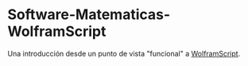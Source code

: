 # Software-Matematicas-WolframScript

Una introducción desde un punto de vista "funcional" a [WolframScript](https://www.wolfram.com/wolframscript/).
